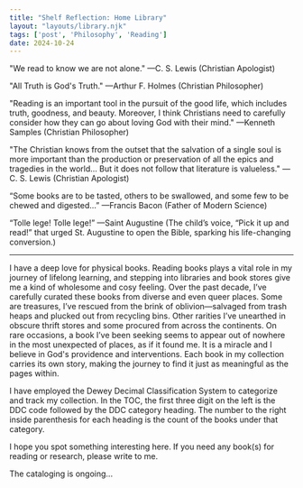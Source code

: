 ```yaml
---
title: "Shelf Reflection: Home Library"
layout: "layouts/library.njk"
tags: ['post', 'Philosophy', 'Reading']
date: 2024-10-24
---
```

"We read to know we are not alone." —C. S. Lewis (Christian Apologist)

"All Truth is God's Truth." —Arthur F. Holmes (Christian Philosopher)

"Reading is an important tool in the pursuit of the good life, which includes truth, goodness, and beauty. Moreover, I think Christians need to carefully consider how they can go about loving God with their mind." —Kenneth Samples (Christian Philosopher)

"The Christian knows from the outset that the salvation of a single soul is more important than the production or preservation of all the epics and tragedies in the world… But it does not follow that literature is valueless." —C. S. Lewis (Christian Apologist)

“Some books are to be tasted, others to be swallowed, and some few to be chewed and digested…” —Francis Bacon (Father of Modern Science)

“Tolle lege! Tolle lege!” —Saint Augustine (The child’s voice, “Pick it up and read!” that urged St. Augustine to open the Bible, sparking his life-changing conversion.)

<hr>
I have a deep love for physical books. Reading books plays a vital role in my journey of lifelong learning, and stepping into libraries and book stores give me a kind of wholesome and cosy feeling. Over the past decade, I’ve carefully curated these books from diverse and even queer places. Some are treasures, I’ve rescued from the brink of oblivion—salvaged from trash heaps and plucked out from recycling bins. Other rarities I’ve unearthed in obscure thrift stores and some procured from across the continents. On rare occasions, a book I’ve been seeking seems to appear out of nowhere in the most unexpected of places, as if it found me. It is a miracle and I believe in God's providence and interventions. Each book in my collection carries its own story, making the journey to find it just as meaningful as the pages within.

I have employed the Dewey Decimal Classification System to categorize and track my collection. In the TOC, the first three digit on the left is the DDC code followed by the DDC category heading. The number to the right inside parenthesis for each heading is the count of the books under that category.

I hope you spot something interesting here. If you need any book(s) for reading or research, please write to me.

The cataloging is ongoing...
